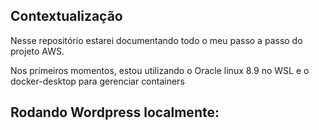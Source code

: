 ## Contextualização

Nesse repositório estarei documentando todo o meu passo a passo do projeto AWS.

Nos primeiros momentos, estou utilizando o Oracle linux 8.9 no WSL e o docker-desktop para gerenciar containers 
## Rodando Wordpress localmente:
